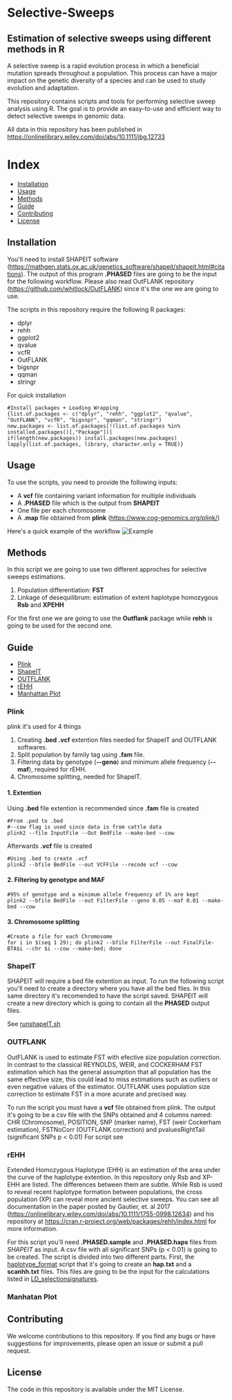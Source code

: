 # Selective-Sweeps
## Estimation of selective sweeps using different methods in R

A selective sweep is a rapid evolution process in which a beneficial mutation spreads throughout a population. This process can have a major impact on the genetic diversity of a species and can be used to study evolution and adaptation.

This repository contains scripts and tools for performing selective sweep analysis using R. The goal is to provide an easy-to-use and efficient way to detect selective sweeps in genomic data.

All data in this repository has been published in https://onlinelibrary.wiley.com/doi/abs/10.1111/jbg.12733

# Index
- [Installation](#installation)
- [Usage](#usage)
- [Methods](#methods)
- [Guide](#guide)
- [Contributing](#contributing)
- [License](#license)

## Installation
You'll need to install SHAPEIT software (https://mathgen.stats.ox.ac.uk/genetics_software/shapeit/shapeit.html#citations). The output of this program **.PHASED** files are going to be the input for the following workflow. Please also read OutFLANK repository (https://github.com/whitlock/OutFLANK) since it's the one we are going to use.

The scripts in this repository require the following R packages:
* dplyr
* rehh
* ggplot2
* qvalue
* vcfR
* OutFLANK
* bigsnpr
* qqman
* stringr

For quick installation
```{r}
#Install packages + Loading Wrapping
{list.of.packages <- c("dplyr", "rehh", "ggplot2", "qvalue", "OutFLANK", "vcfR", "bigsnpr", "qqman", "stringr")
new.packages <- list.of.packages[!(list.of.packages %in% installed.packages()[,"Package"])]
if(length(new.packages)) install.packages(new.packages)
lapply(list.of.packages, library, character.only = TRUE)}
```

## Usage
To use the scripts, you need to provide the following inputs:

* A **vcf** file containing variant information for multiple individuals
* A **.PHASED** file which is the output from **SHAPEIT**
* One file per each chromosome
* A **.map** file obtained from **plink** (https://www.cog-genomics.org/plink/)

Here's a quick example of the workflow
![Example](https://user-images.githubusercontent.com/43005715/218570525-d0a224c9-4a77-4ea6-8027-22d14b61c884.png)


## Methods
In this script we are going to use two different approches for selective sweeps estimations.
1. Population differentiation: **FST**
2. Linkage of desequilibrum: estimation of extent haplotype homozygous **Rsb** and **XPEHH**

For the first one we are going to use the **Outflank** package while **rehh** is going to be used for the second one.

## Guide
- [Plink](#plink)
- [ShapeIT](#shapeit)
- [OUTFLANK](#outflank)
- [rEHH](#rehh)
- [Manhattan Plot](#manhattan%20plot)

### Plink
plink it's used for 4 things
1. Creating **.bed** **.vcf** extention files needed for ShapeIT and OUTFLANK softwares.
2. Split population by family tag using **.fam** file.
3. Filtering data by genotype (**--geno**) and minimum allele frequency (**--maf**), required for rEHH.
4. Chromosome splitting, needed for ShapeIT.

#### 1. Extention
Using **.bed** file extention is recommended since **.fam** file is created 
```
#From .ped to .bed
#--cow flag is used since data is from cattle data
plink2 --file InputFile --Out BedFile --make-bed --cow 
```
Afterwards **.vcf** file is created
```
#Using .bed to create .vcf
plink2 --bfile BedFile --out VCFFile --recode vcf --cow
```

#### 2. Filtering by genotype and MAF
```
#95% of genotype and a minimum allele frequency of 1% are kept
plink2 --bfile BedFile --out FilterFile --geno 0.05 --maf 0.01 --make-bed --cow 
```

#### 3. Chromosome splitting
```
#Create a file for each Chromosome
for i in $(seq 1 29); do plink2 --bfile FilterFile --out FinalFile-BTA$i --chr $i --cow --make-bed; done
```

### ShapeIT
SHAPEIT will require a bed file extention as input. To run the following script you'll need to create a directory where you have all the bed files. In this same directory it's recomended to have the script saved. SHAPEIT will create a new directory which is going to contain all the **PHASED** output files.

See [runshapeIT.sh](https://github.com/paulocecco/Selective-Sweeps/tree/main/SHAPEIT)

### OUTFLANK
OutFLANK is used to estimate FST with efective size population correction. In contrast to the classical REYNOLDS, WEIR, and COCKERHAM FST estimation which has the general assumption that all population has the same effective size, this could lead to miss estimations such as outliers or even negative values of the estimator. OUTFLANK uses population size correction to estimate FST in a more acurate and precised way.

To run the script you must have a **vcf** file obtained from plink. The output it's going to be a csv file with the SNPs obtained and 4 columns named: CHR (Chromosome), POSITION, SNP (marker name), FST (weir Cockerham estimation), FSTNoCorr (OUTFLANK correction) and pvaluesRightTail (significant SNPs p < 0.01)
For script see 

### rEHH
Extended Homozygous Haplotype (EHH) is an estimation of the area under the curve of the haplotype extention. In this repository only Rsb and XP-EHH are listed. The differences between them are subtle. While Rsb is used to reveal recent haplotype formation between populations, the cross population (XP) can reveal more ancient selective sweeps. You can see all documentation in the paper posted by Gautier, et. al 2017 (https://onlinelibrary.wiley.com/doi/abs/10.1111/1755-0998.12634) and his repository at https://cran.r-project.org/web/packages/rehh/index.html for more information.

For this script you'll need **.PHASED.sample** and **.PHASED.haps** files from *SHAPEIT* as input. A csv file with all significant SNPs (p < 0.01) is going to be created. The script is divided into two different parts. First, the [haplotype_format](https://github.com/paulocecco/Selective-Sweeps/blob/main/rEHH/haplotype_Format.R) script that it's going to create an **hap.txt** and a **scanhh.txt** files. This files are going to be the input for the calculations listed in [LD_selectionsignatures](https://github.com/paulocecco/Selective-Sweeps/blob/main/rEHH/Manhattan%20Plots.R).

### Manhatan Plot


## Contributing
We welcome contributions to this repository. If you find any bugs or have suggestions for improvements, please open an issue or submit a pull request.

## License
The code in this repository is available under the MIT License.
